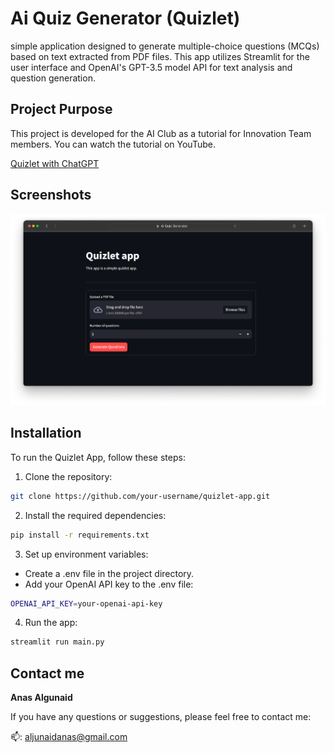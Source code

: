 # Ai Quiz Generator (Quizlet)

simple application designed to generate multiple-choice questions (MCQs) based on text extracted from PDF files. This app utilizes Streamlit for the user interface and OpenAI's GPT-3.5 model API for text analysis and question generation.

## Project Purpose

This project is developed for the AI Club as a tutorial for Innovation Team members. You can watch the tutorial on YouTube.

[Quizlet with ChatGPT](https://www.youtube.com/playlist?list=PL2zBjIlLXAP2pTDTdoJ148jUBeYVcgaA6)

## Screenshots

![Ai Quiz Generator](screenshots/aiquizgenerator.png)

## Installation

To run the Quizlet App, follow these steps:

1. Clone the repository:

```bash
git clone https://github.com/your-username/quizlet-app.git
```

2. Install the required dependencies:

```bash
pip install -r requirements.txt
```

3. Set up environment variables:

- Create a .env file in the project directory.
- Add your OpenAI API key to the .env file:

```bash
OPENAI_API_KEY=your-openai-api-key
```

4. Run the app:

```bash
streamlit run main.py
```

## Contact me

**Anas Algunaid**

If you have any questions or suggestions, please feel free to contact me:

📫: aljunaidanas@gmail.com

